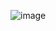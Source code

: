 ![image](https://user-images.githubusercontent.com/62652109/208870133-3a5f40d9-05dc-4d5e-9427-ab02b49ee51c.png)
